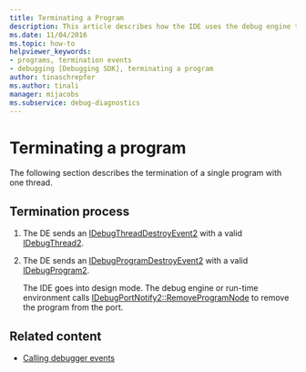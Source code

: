 ```yaml
---
title: Terminating a Program
description: This article describes how the IDE uses the debug engine to terminate a single program with a single thread.
ms.date: 11/04/2016
ms.topic: how-to
helpviewer_keywords:
- programs, termination events
- debugging [Debugging SDK], terminating a program
author: tinaschrepfer
ms.author: tinali
manager: mijacobs
ms.subservice: debug-diagnostics
---
```

# Terminating a program

The following section describes the termination of a single program with one thread.

## Termination process

1. The DE sends an [IDebugThreadDestroyEvent2](../../extensibility/debugger/reference/idebugthreaddestroyevent2.md) with a valid [IDebugThread2](../../extensibility/debugger/reference/idebugthread2.md).

2. The DE sends an [IDebugProgramDestroyEvent2](../../extensibility/debugger/reference/idebugprogramdestroyevent2.md) with a valid [IDebugProgram2](../../extensibility/debugger/reference/idebugprogram2.md).

   The IDE goes into design mode. The debug engine or run-time environment calls [IDebugPortNotify2::RemoveProgramNode](../../extensibility/debugger/reference/idebugportnotify2-removeprogramnode.md) to remove the program from the port.

## Related content
- [Calling debugger events](../../extensibility/debugger/calling-debugger-events.md)
